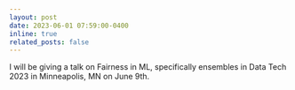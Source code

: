 ```yaml
---
layout: post
date: 2023-06-01 07:59:00-0400
inline: true
related_posts: false
---
```


I will be giving a talk on Fairness in ML, specifically ensembles in Data Tech 2023 in Minneapolis, MN on June 9th.
